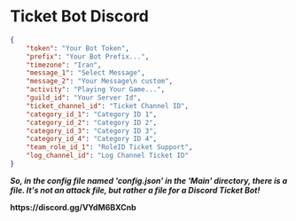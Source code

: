 # Ticket Bot Discord
```json
{
    "token": "Your Bot Token",
    "prefix": "Your Bot Prefix...",
    "timezone": "Iran",
    "message_1": "Select Message",
    "message_2": "Your Message\n custom",
    "activity": "Playing Your Game...",
    "guild_id": "Your Server Id",
    "ticket_channel_id": "Ticket Channel ID",
    "category_id_1": "Category ID 1",
    "category_id_2": "Category ID 2",
    "category_id_3": "Category ID 3",
    "category_id_4": "Category ID 4",
    "team_role_id_1": "RoleID Ticket Support",
    "log_channel_id": "Log Channel Ticket ID"
}
```
***So, in the config file named 'config.json' in the 'Main' directory, there is a file. It's not an attack file, but rather a file for a Discord Ticket Bot!***

<p><b>https://discord.gg/VYdM6BXCnb</b></p>
